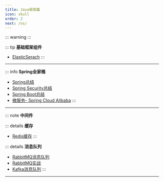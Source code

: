```yaml
---
title: Java框架篇
icon: skull
order: 2
next: /os/
---
```




<!-- ## 基础框架组件 -->


::: warning
:::

::: tip **基础框架组件**
- [ElasticSerach](./standard/ElasticSerach总结.md)
:::

---

::: info **Spring全家桶**
- [Spring总结](./spring/Spring总结.md)
- [Spring Security总结](./spring/SpringSecurity.md)
- [Spring Boot总结](./spring/SpringBoot.md)
- [微服务-  Spring Cloud Alibaba](./spring/SpringCloudAlibaba.md)
:::
---


::: note **中间件**
<div>

::: details **缓存**
- [Redis缓存](./Redis.md)
:::

::: details **消息队列**
- [RabbitMQ消息队列](./mq/RabbitMQ消息队列.md)
- [RabbitMQ实战](./mq/RabbitMQ实战.md)
- [Kafka消息队列](./mq/Kafka.md)
:::

</div>

---



